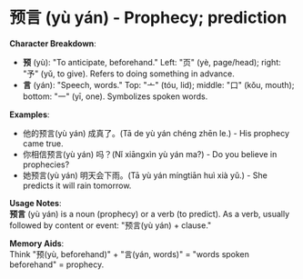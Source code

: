 # **预言 (yù yán) - Prophecy; prediction**

**Character Breakdown**:  
- **预** (yù): "To anticipate, beforehand." Left: "页" (yè, page/head); right: "予" (yǔ, to give). Refers to doing something in advance.  
- **言** (yán): "Speech, words." Top: "亠" (tóu, lid); middle: "口" (kǒu, mouth); bottom: "一" (yī, one). Symbolizes spoken words.

**Examples**:  
- 他的预言(yù yán) 成真了。(Tā de yù yán chéng zhēn le.) - His prophecy came true.  
- 你相信预言(yù yán) 吗？(Nǐ xiāngxìn yù yán ma?) - Do you believe in prophecies?  
- 她预言(yù yán) 明天会下雨。(Tā yù yán míngtiān huì xià yǔ.) - She predicts it will rain tomorrow.

**Usage Notes**:  
**预言** (yù yán) is a noun (prophecy) or a verb (to predict). As a verb, usually followed by content or event: "预言(yù yán) + clause."

**Memory Aids**:  
Think "预(yù, beforehand)" + "言(yán, words)" = "words spoken beforehand" = prophecy.